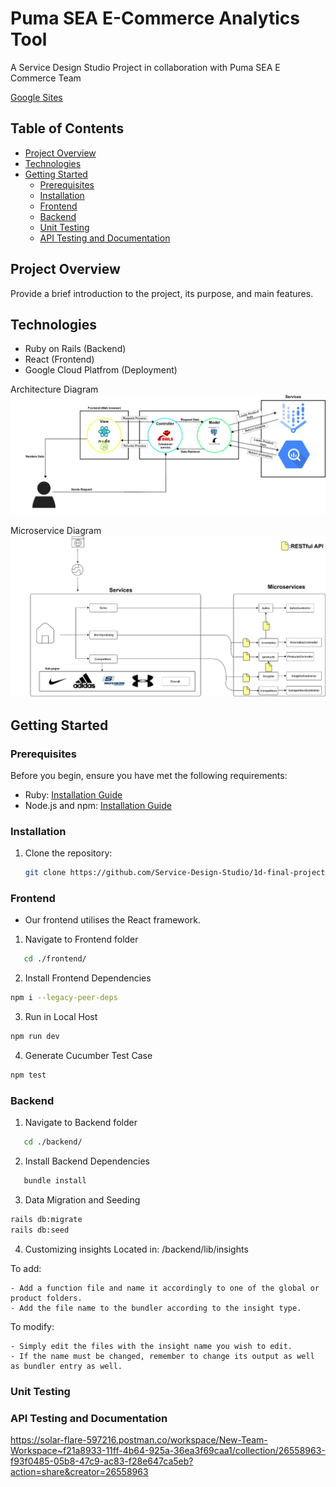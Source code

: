 # Puma SEA E-Commerce Analytics Tool

A Service Design Studio Project in collaboration with Puma SEA E Commerce Team

[Google Sites](https://sites.google.com/view/ctrl-design/home)

## Table of Contents

- [Project Overview](#project-overview)
- [Technologies](#technologies)
- [Getting Started](#getting-started)
  - [Prerequisites](#prerequisites)
  - [Installation](#installation)
  - [Frontend](#Frontend)
  - [Backend](#Backend)
  - [Unit Testing](#unit-testing)
  - [API Testing and Documentation](#api-testing-and-documentation)


## Project Overview

Provide a brief introduction to the project, its purpose, and main features.

## Technologies

- Ruby on Rails (Backend)
- React (Frontend)
- Google Cloud Platfrom (Deployment)

Architecture Diagram
![Architecture Diagram](https://github.com/Service-Design-Studio/1d-final-project-2023-sds-2023-team-03/blob/main/image-1.png?raw=true)

Microservice Diagram
![Microservice Diagram](https://github.com/Service-Design-Studio/1d-final-project-2023-sds-2023-team-03/blob/main/image-2.png?raw=true)

## Getting Started

### Prerequisites

Before you begin, ensure you have met the following requirements:

- Ruby: [Installation Guide](https://www.ruby-lang.org/en/documentation/installation/)
- Node.js and npm: [Installation Guide](https://docs.npmjs.com/downloading-and-installing-node-js-and-npm)

### Installation

1. Clone the repository: 

   ```bash
   git clone https://github.com/Service-Design-Studio/1d-final-project-2023-sds-2023-team-03.git
   ```

### Frontend
- Our frontend utilises the React framework.
1. Navigate to Frontend folder
```bash
   cd ./frontend/
```
2. Install Frontend Dependencies
```bash
npm i --legacy-peer-deps
```
3. Run in Local Host
```bash
npm run dev
```
4. Generate Cucumber Test Case
```bash
npm test
```

### Backend
1. Navigate to Backend folder
```bash
   cd ./backend/
```
2. Install Backend Dependencies
```bash
   bundle install
```
3. Data Migration and Seeding
```bash
rails db:migrate
rails db:seed
```
4. Customizing insights
Located in: /backend/lib/insights

To add:
```
- Add a function file and name it accordingly to one of the global or product folders.
- Add the file name to the bundler according to the insight type.
```
  
To modify:
```
- Simply edit the files with the insight name you wish to edit.
- If the name must be changed, remember to change its output as well as bundler entry as well.
```

### Unit Testing

### API Testing and Documentation
https://solar-flare-597216.postman.co/workspace/New-Team-Workspace~f21a8933-11ff-4b64-925a-36ea3f69caa1/collection/26558963-f93f0485-05b8-47c9-ac83-f28e647ca5eb?action=share&creator=26558963
